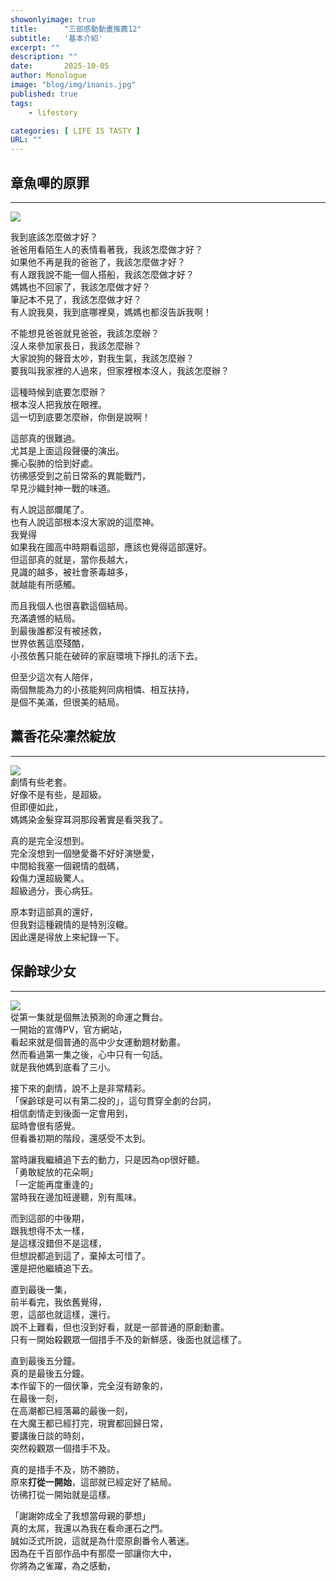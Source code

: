 ```yaml
---
showonlyimage: true
title:      "三部感動動畫推薦12"
subtitle:   '基本介紹'
excerpt: ""
description: ""
date:       2025-10-05
author: Monologue    
image: "blog/img/inanis.jpg"
published: true 
tags:
    - lifestory

categories: [ LIFE IS TASTY ]
URL: ""
---
```




## 章魚嗶的原罪
***
![](/blog/img/Octp.jpg)

我到底該怎麼做才好？  
爸爸用看陌生人的表情看著我，我該怎麼做才好？  
如果他不再是我的爸爸了，我該怎麼做才好？  
有人跟我說不能一個人搭船，我該怎麼做才好？  
媽媽也不回家了，我該怎麼做才好？  
筆記本不見了，我該怎麼做才好？  
有人說我臭，我到底哪裡臭，媽媽也都沒告訴我啊！  
  
不能想見爸爸就見爸爸，我該怎麼辦？  
沒人來參加家長日，我該怎麼辦？  
大家說狗的聲音太吵，對我生氣，我該怎麼辦？  
要我叫我家裡的人過來，但家裡根本沒人，我該怎麼辦？  
  
這種時候到底要怎麼辦？  
根本沒人把我放在眼裡。  
這一切到底要怎麼辦，你倒是說啊！  
  
這部真的很難過。  
尤其是上面這段聲優的演出。  
撕心裂肺的恰到好處。  
彷彿感受到之前日常系的異能戰鬥，  
早見沙織封神一戰的味道。  
  
有人說這部爛尾了。  
也有人說這部根本沒大家說的這麼神。  
我覺得  
如果我在國高中時期看這部，應該也覺得這部還好。  
但這部真的就是，當你長越大，  
見識的越多，被社會荼毒越多，  
就越能有所感觸。  
  
而且我個人也很喜歡這個結局。  
充滿遺憾的結局。  
到最後誰都沒有被拯救，  
世界依舊這麼殘酷，  
小孩依舊只能在破碎的家庭環境下掙扎的活下去。  
  
但至少這次有人陪伴，  
兩個無能為力的小孩能夠同病相憐、相互扶持，  
是個不美滿，但很美的結局。  

  
## 薰香花朵凜然綻放
***
![](https://img.4gamers.com.tw/news-image/4adf4858-b9b6-4c45-b46a-e676fd510469.jpg)  
劇情有些老套。  
好像不是有些，是超級。  
但即便如此，  
媽媽染金髮穿耳洞那段著實是看哭我了。  
  
真的是完全沒想到。  
完全沒想到一個戀愛番不好好演戀愛，  
中間給我塞一個親情的戲碼，  
殺傷力還超級驚人。  
超級過分，喪心病狂。  
  
原本對這部真的還好，  
但我對這種親情的是特別沒轍。  
因此還是得放上來紀錄一下。  
  

## 保齡球少女
***
![](https://p2.bahamut.com.tw/B/2KU/75/ac7aafb87b7eed9bebd61c89021uum75.JPG)  
從第一集就是個無法預測的命運之舞台。  
一開始的宣傳PV，官方網站，  
看起來就是個普通的高中少女運動題材動畫。  
然而看過第一集之後，心中只有一句話。  
就是我他媽到底看了三小。  
  
接下來的劇情，說不上是非常精彩。  
「保齡球是可以有第二投的」，這句貫穿全劇的台詞，  
相信劇情走到後面一定會用到，  
屆時會很有感覺。  
但看番初期的階段，還感受不太到。  
  
當時讓我繼續追下去的動力，只是因為op很好聽。  
「勇敢綻放的花朵啊」  
「一定能再度重逢的」  
當時我在邊加班邊聽，別有風味。  
  
而到這部的中後期，  
跟我想得不太一樣，  
是這樣沒錯但不是這樣，  
但想說都追到這了，棄掉太可惜了。  
還是把他繼續追下去。  
  
直到最後一集，  
前半看完，我依舊覺得，  
恩，這部也就這樣，還行。  
說不上難看，但也沒到好看，就是一部普通的原創動畫。  
只有一開始殺觀眾一個措手不及的新鮮感，後面也就這樣了。  
  
直到最後五分鐘。  
真的是最後五分鐘。  
本作留下的一個伏筆，完全沒有跡象的，  
在最後一刻，  
在高潮都已經落幕的最後一刻，  
在大魔王都已經打完，現實都回歸日常，  
要講後日談的時刻，  
突然殺觀眾一個措手不及。  
  
真的是措手不及，防不勝防，  
原來**打從一開始**，這部就已經定好了結局。  
彷彿打從一開始就是這樣。
  
「謝謝妳成全了我想當母親的夢想」  
真的太屌，我還以為我在看命運石之門。  
誠如泛式所說，這就是為什麼原創番令人著迷。  
因為在千百部作品中有那麼一部讓你大中，  
你將為之雀躍，為之感動，  

<!--more-->
